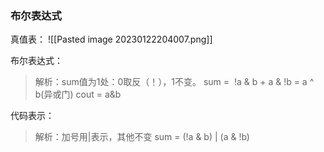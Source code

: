 ### 布尔表达式
真值表：
![[Pasted image 20230122204007.png]]

布尔表达式：
> 解析：sum值为1处：0取反（！），1不变。
> sum =  !a & b + a & !b = a ^ b(异或门)
> cout = a&b

代码表示：
> 解析：加号用|表示，其他不变
> sum = (!a & b) | (a & !b)







